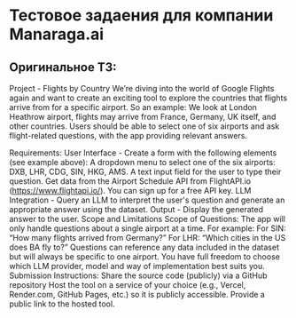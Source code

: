 # Тестовое задаения для компании Manaraga.ai 

## Оригинальное ТЗ: 
Project - Flights by Country
We’re diving into the world of Google Flights again and want to create an exciting tool to explore the countries that flights arrive from for a specific airport. So an example: We look at London Heathrow airport, flights may arrive from France, Germany, UK itself, and other countries. Users should be able to select one of six airports and ask flight-related questions, with the app providing relevant answers.

Requirements:
User Interface - Create a form with the following elements (see example above):
A dropdown menu to select one of the six airports: DXB, LHR, CDG, SIN, HKG, AMS.
A text input field for the user to type their question.
Get data from the Airport Schedule API from FlightAPI.io (https://www.flightapi.io/). You can sign up for a free API key.
LLM Integration - Query an LLM to interpret the user's question and generate an appropriate answer using the dataset.
Output - Display the generated answer to the user.
Scope and Limitations
Scope of Questions: The app will only handle questions about a single airport at a time. For example:
For SIN: “How many flights arrived from Germany?”
For LHR: “Which cities in the US does BA fly to?”
Questions can reference any data included in the dataset but will always be specific to one airport.
You have full freedom to choose which LLM provider, model and way of implementation best suits you.
Submission Instructions:
Share the source code (publicly) via a GitHub repository
Host the tool on a service of your choice (e.g., Vercel, Render.com, GitHub Pages, etc.) so it is publicly accessible.
Provide a public link to the hosted tool.

